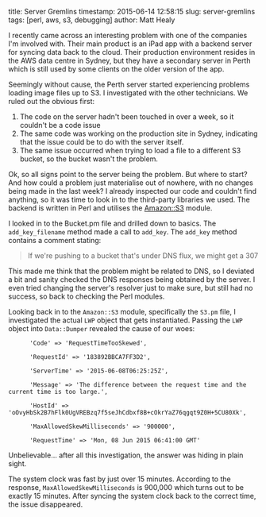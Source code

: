 title: Server Gremlins
timestamp: 2015-06-14 12:58:15
slug: server-gremlins
tags: [perl, aws, s3, debugging]
author: Matt Healy

I recently came across an interesting problem with one of the companies I'm involved with. Their main product is an iPad app with a backend server for syncing data back to the cloud. Their production environment resides in the AWS data centre in Sydney, but they have a secondary server in Perth which is still used by some clients on the older version of the app. 

Seemingly without cause, the Perth server started experiencing problems loading image files up to S3. I investigated with the other technicians. We ruled out the obvious first:

1. The code on the server hadn't been touched in over a week, so it couldn't be a code issue
2. The same code was working on the production site in Sydney, indicating that the issue could be to do with the server itself.
3. The same issue occurred when trying to load a file to a different S3 bucket, so the bucket wasn't the problem.

Ok, so all signs point to the server being the problem. But where to start? And how could a problem just materialise out of nowhere, with no changes being made in the last week? I already inspected our code and couldn't find anything, so it was time to look in to the third-party libraries we used. The backend is written in Perl and utilises the <a href="http://search.cpan.org/~tima/Amazon-S3-0.45/lib/Amazon/S3.pm">Amazon::S3</a> module. 

I looked in to the Bucket.pm file and drilled down to basics. The `add_key_filename` method made a call to `add_key`. The `add_key` method contains a comment stating:

> If we're pushing to a bucket that's under DNS flux, we might get a 307

This made me think that the problem might be related to DNS, so I deviated a bit and sanity checked the DNS responses being obtained by the server. I even tried changing the server's resolver just to make sure, but still had no success, so back to checking the Perl modules. 

Looking back in to the `Amazon::S3` module, specifically the `S3.pm` file, I investigated the actual `LWP` object that gets instantiated. Passing the `LWP` object into `Data::Dumper` revealed the cause of our woes:


          'Code' => 'RequestTimeTooSkewed',

          'RequestId' => '183892BBCA7FF3D2',

          'ServerTime' => '2015-06-08T06:25:25Z',

          'Message' => 'The difference between the request time and the current time is too large.',

          'HostId' => 'oOvyHbSk2B7hFlk0UgVREBzq7f5seJhCdbxf8B+cOkrYaZ76qgqt9Z0H+5CU80Xk',

          'MaxAllowedSkewMilliseconds' => '900000',

          'RequestTime' => 'Mon, 08 Jun 2015 06:41:00 GMT'


Unbelievable... after all this investigation, the answer was hiding in plain sight.

The system clock was fast by just over 15 minutes. According to the response, `MaxAllowedSkewMilliseconds` is 900,000 which turns out to be exactly 15 minutes. After syncing the system clock back to the correct time, the issue disappeared.
